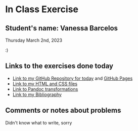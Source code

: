 # In Class Exercise
## Student's name: Vanessa Barcelos 

Thursday March 2nd, 2023 

:)

## Links to the exercises done today 

- [Link to my GitHub Repository for today](https://vanessabcs.github.io/DHExercise2/) and [GitHub Pages](https://vanessabcs.github.io/)
- [Link to my HTML and CSS files](https://vanessabcs.github.io/DHExercise2/exercise_repeat)
- [Link to Pandoc transformations](https://github.com/vanessabcs/DHExercise2)
- [Link to my Bibliography](https://vanessabcs.github.io/DHExercise2/WC_hist_bib)

## Comments or notes about problems 

Didn't know what to write, sorry
